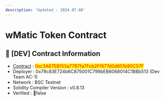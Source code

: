 ```yaml
---
description: 'Updated : 2024.07.08'
---
```


# wMatic Token Contract

## 📌 \[DEV] Contract Information <a href="#stg-and-dev-contract-information" id="stg-and-dev-contract-information"></a>

* [Contract](https://testnet.bscscan.com/address/0xc3A67EB153a77B7fa7Fcb2Ff977d0d851b90C57F) : <mark style="color:red;">0xc3A67EB153a77B7fa7Fcb2Ff977d0d851b90C57F</mark>
* Deployer : 0x79c83E724b6C875001C799bEB6068014C1BBb513 (Dev Team AC-1)
* Network : BSC Testnet
* Solidity Compiler Version : v0.8.13
* Verified : false
